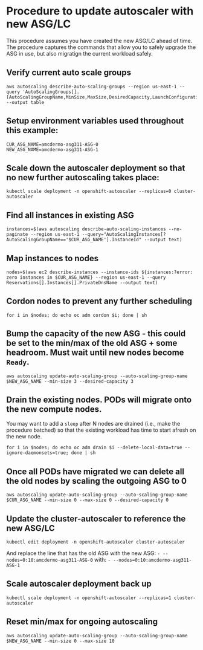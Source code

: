 # Procedure to update autoscaler with new ASG/LC

This procedure assumes you have created the new ASG/LC ahead of time.
The procedure captures the commands that allow you to safely upgrade
the ASG in use, but also migratign the current workload safely.

## Verify current auto scale groups

```console
aws autoscaling describe-auto-scaling-groups --region us-east-1 --query 'AutoScalingGroups[].[AutoScalingGroupName,MinSize,MaxSize,DesiredCapacity,LaunchConfigurationName]' --output table
```

## Setup environment variables used throughout this example:

```console
CUR_ASG_NAME=amcdermo-asg311-ASG-0
NEW_ASG_NAME=amcdermo-asg311-ASG-1
```

## Scale down the autoscaler deployment so that no new further autoscaling takes place:

```console
kubectl scale deployment -n openshift-autoscaler --replicas=0 cluster-autoscaler
```

## Find all instances in existing ASG

```console
instances=$(aws autoscaling describe-auto-scaling-instances --no-paginate --region us-east-1 --query="AutoScalingInstances[?AutoScalingGroupName=='$CUR_ASG_NAME'].InstanceId" --output text)
```

## Map instances to nodes

```console
nodes=$(aws ec2 describe-instances --instance-ids ${instances:?error: zero instances in $CUR_ASG_NAME} --region us-east-1 --query Reservations[].Instances[].PrivateDnsName --output text)
```

## Cordon nodes to prevent any further scheduling

```console
for i in $nodes; do echo oc adm cordon $i; done | sh
```

## Bump the capacity of the new ASG - this could be set to the min/max of the old ASG + some headroom. **Must** wait until new nodes become `Ready`.

```console
aws autoscaling update-auto-scaling-group --auto-scaling-group-name $NEW_ASG_NAME --min-size 3 --desired-capacity 3
```

## Drain the existing nodes. PODs will migrate onto the new compute nodes.

You may want to add a `sleep` after N nodes are drained (i.e., make
the procedure batched) so that the existing workload has time to start
afresh on the new node.

```console
for i in $nodes; do echo oc adm drain $i --delete-local-data=true --ignore-daemonsets=true; done | sh
```

## Once all PODs have migrated we can delete all the old nodes by scaling the outgoing ASG to 0

```console
aws autoscaling update-auto-scaling-group --auto-scaling-group-name $CUR_ASG_NAME --min-size 0 --max-size 0 --desired-capacity 0
```

## Update the cluster-autoscaler to reference the new ASG/LC

```console
kubectl edit deployment -n openshift-autoscaler cluster-autoscaler
```

And replace the line that has the old ASG with the new ASG:
`- --nodes=0:10:amcdermo-asg311-ASG-0` with:
`- --nodes=0:10:amcdermo-asg311-ASG-1`

## Scale autoscaler deployment back up

```console
kubectl scale deployment -n openshift-autoscaler --replicas=1 cluster-autoscaler
```

## Reset min/max for ongoing autoscaling

```console
aws autoscaling update-auto-scaling-group --auto-scaling-group-name $NEW_ASG_NAME --min-size 0 --max-size 10
```
